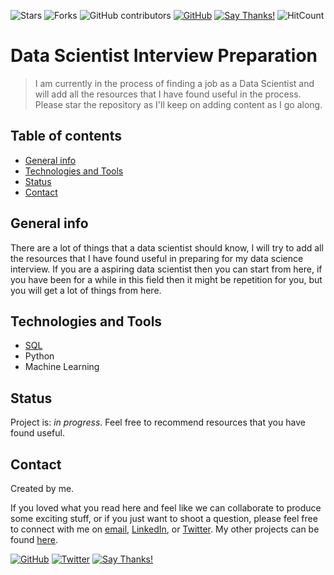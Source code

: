 ![Stars](https://img.shields.io/github/stars/harshbg/Data-Science-Interview-Prep.svg?style=social)
![Forks](https://img.shields.io/github/forks/harshbg/Data-Science-Interview-Prep.svg?style=social)
![GitHub contributors](https://img.shields.io/github/contributors/harshbg/Data-Science-Interview-Prep.svg)
[![GitHub](https://img.shields.io/github/license/harshbg/Data-Science-Interview-Prep.svg)](https://choosealicense.com/licenses/mit)
[![Say Thanks!](https://img.shields.io/badge/Say-Thanks!-yellow.svg)](http://bit.ly/2M0s0Vu)
![HitCount](http://hits.dwyl.io/harshbg/Data-Science-Interview-Prep.svg)

# Data Scientist Interview Preparation
> I am currently in the process of finding a job as a Data Scientist and will add all the resources that I have found useful in the process. Please star the repository as I'll keep on adding content as I go along. 

## Table of contents
* [General info](#general-info)
* [Technologies and Tools](#technologies-and-tools)
* [Status](#status)
* [Contact](#contact)

## General info
There are a lot of things that a data scientist should know, 
I will try to add all the resources that I have found useful in preparing for my data science interview. 
If you are a aspiring data scientist then you can start from here, if you have been for a while in this field then it might be repetition for you, but you will get a lot of things from here.


## Technologies and Tools
* [SQL](https://github.com/harshbg/Data-Science-Interview-Prep/tree/master/SQL)
* Python
* Machine Learning

## Status
Project is: _in progress_. Feel free to recommend resources that you have found useful. 


## Contact
Created by me.

If you loved what you read here and feel like we can collaborate to produce some exciting stuff, or if you
just want to shoot a question, please feel free to connect with me on <a href="hello@gupta-harsh.com" target="_blank">email</a>, 
<a href="http://bit.ly/2uOIUeo" target="_blank">LinkedIn</a>, or 
<a href="http://bit.ly/2CZv1i5" target="_blank">Twitter</a>. 
My other projects can be found [here](http://bit.ly/2UlyFgC).

[![GitHub](https://img.shields.io/github/followers/harshbg.svg?style=social)](http://bit.ly/2HYQaL1)
[![Twitter](https://img.shields.io/twitter/follow/harshbg.svg?style=social)](http://bit.ly/2VHxROX)
[![Say Thanks!](https://img.shields.io/badge/Say-Thanks!-yellow.svg)](http://bit.ly/2M0s0Vu)

